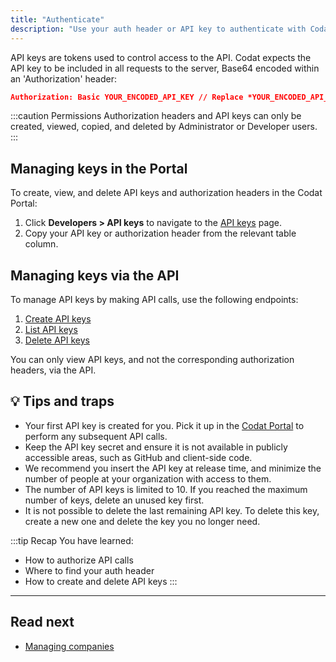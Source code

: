 ```yaml
---
title: "Authenticate"
description: "Use your auth header or API key to authenticate with Codat's APIs"
---
```


API keys are tokens used to control access to the API. Codat expects the API key to be included in all requests to the server, Base64 encoded within an 'Authorization' header:

```json
Authorization: Basic YOUR_ENCODED_API_KEY // Replace *YOUR_ENCODED_API_KEY* with your API key, Base64 encoded
```

:::caution Permissions
Authorization headers and API keys can only be created, viewed, copied, and deleted by Administrator or Developer users.
:::

## Managing keys in the Portal

To create, view, and delete API keys and authorization headers in the Codat Portal:

1. Click **Developers > API keys** to navigate to the [API keys](https://app.codat.io/developers/api-keys) page.
2. Copy your API key or authorization header from the relevant table column. 

## Managing keys via the API

To manage API keys by making API calls, use the following endpoints:

1. [Create API keys](https://docs.codat.io/codat-api#/operations/create-api-key)
2. [List API keys](https://docs.codat.io/codat-api#/operations/list-api-keys)
3. [Delete API keys](https://docs.codat.io/codat-api#/operations/delete-api-key)

You can only view API keys, and not the corresponding authorization headers, via the API.

## 💡 Tips and traps

- Your first API key is created for you. Pick it up in the [Codat Portal](https://app.codat.io/developers/api-keys) to perform any subsequent API calls.
- Keep the API key secret and ensure it is not available in publicly accessible areas, such as GitHub and client-side code. 
- We recommend you insert the API key at release time, and minimize the number of people at your organization with access to them.
- The number of API keys is limited to 10. If you reached the maximum number of keys, delete an unused key first.
- It is not possible to delete the last remaining API key. To delete this key, create a new one and delete the key you no longer need.

:::tip Recap
You have learned:
- How to authorize API calls
- Where to find your auth header
- How to create and delete API keys
:::

---

## Read next

- [Managing companies](/using-the-api/managing-companies)
